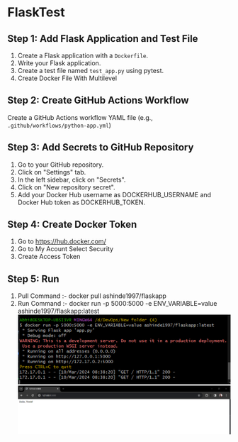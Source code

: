 # FlaskTest

## Step 1: Add Flask Application and Test File

1. Create a Flask application with a `Dockerfile`.
2. Write your Flask application.
3. Create a test file named `test_app.py` using pytest.
4. Create Docker File With Multilevel

## Step 2: Create GitHub Actions Workflow

Create a GitHub Actions workflow YAML file (e.g., `.github/workflows/python-app.yml`)

## Step 3: Add Secrets to GitHub Repository
1. Go to your GitHub repository.
2. Click on "Settings" tab.
3. In the left sidebar, click on "Secrets".
4. Click on "New repository secret".
5. Add your Docker Hub username as DOCKERHUB_USERNAME and Docker Hub token as DOCKERHUB_TOKEN. 
   
## Step 4: Create Docker Token 

1. Go to https://hub.docker.com/
2. Go to My Acount Select Security
3. Create Access Token

## Step 5: Run

1. Pull Command :- docker pull ashinde1997/flaskapp
2. Run Command :- docker run -p 5000:5000 -e ENV_VARIABLE=value ashinde1997/flaskapp:latest
![alt text](2S.png)![alt text](1S.PNG)